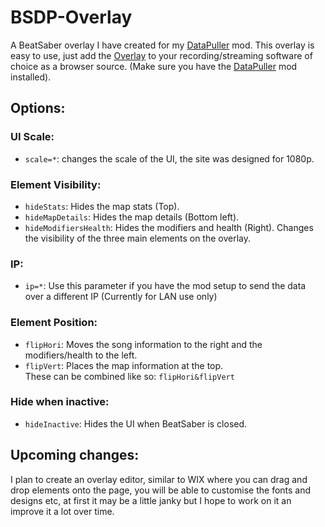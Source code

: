 # BSDP-Overlay
A BeatSaber overlay I have created for my [DataPuller](https://github.com/kOFReadie/DataPuller/releases) mod.
This overlay is easy to use, just add the [Overlay](http://u-readie.global-gaming.co/bsdp-overlay/) to your recording/streaming software of choice as a browser source. (Make sure you have the [DataPuller](https://github.com/kOFReadie/DataPuller/releases) mod installed).

## Options:
### UI Scale:
- `scale=*`: changes the scale of the UI, the site was designed for 1080p.

### Element Visibility:
- `hideStats`: Hides the map stats (Top).
- `hideMapDetails`: Hides the map details (Bottom left).
- `hideModifiersHealth`: Hides the modifiers and health (Right).
Changes the visibility of the three main elements on the overlay.

### IP:
- `ip=*`: Use this parameter if you have the mod setup to send the data over a different IP (Currently for LAN use only)

### Element Position:
- `flipHori`: Moves the song information to the right and the modifiers/health to the left.
- `flipVert`: Places the map information at the top.  
These can be combined like so: `flipHori&flipVert`

### Hide when inactive:
- `hideInactive`: Hides the UI when BeatSaber is closed.

## Upcoming changes:
I plan to create an overlay editor, similar to WIX where you can drag and drop elements onto the page, you will be able to customise the fonts and designs etc, at first it may be a little janky but I hope to work on it an improve it a lot over time.